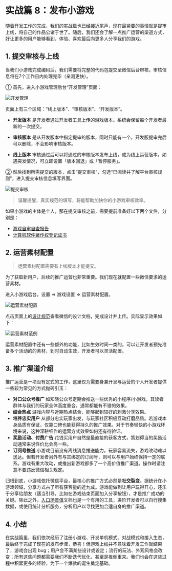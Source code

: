 # 实战篇 8：发布小游戏

随着开发工作的完成，我们的实战篇也已经接近尾声，现在最紧要的事情就是提审上线，将自己的作品公诸于世了。随后，我们还会了解一点推广运营的渠道方式，好让更多的用户能够看到、体验、喜欢最后向更多人分享我们的游戏。

## 1\. 提交审核与上线

当我们小游戏完成编码后，我们需要将完整的代码包提交至微信后台审核，审核信息将在7个工作日内处理完毕（亲测更快）。

① 首先，进入小游戏管理后台“开发管理”页面：

![开发管理](https://user-gold-cdn.xitu.io/2018/9/12/165ccff14f387d32?w=829&h=753&f=png&s=57549)

页面上有三个区域：“线上版本”、“审核版本”、“开发版本”。

*   **开发版本** 是开发者通过开发者工具上传的游戏版本。系统会保留每个开发者最新的一次提交。
    
*   **审核版本** 是从开发版本中指定提审的版本，同时只能有一个。开发版提审完后可以删除，不会影响审核版本。
    
*   **线上版本** 审核通过后可以将通过的审核版本发布上线，成为线上运营版本。如遇突发情况，可立即设置「版本回退」或「暂停服务」。
    

② 然后找到所需提交的版本，点击“提交审核”，勾选“已阅读并了解平台审核规则”，进入提交审核信息填写界面。

![提交审核](https://user-gold-cdn.xitu.io/2018/9/13/165d37026f9ff6a0?w=1003&h=961&f=png&s=130075)

> 温馨提醒，真实规范的填写，将能帮助加快你的小游戏审核效率。

如果小游戏的主体是个人，那在提交审核之前，需要提前准备好以下两个文件，分别是：

*   [游戏自审自查报告](https://res.wx.qq.com/wxopenres/zh_CN/htmledition/comm_htmledition/res/code/selfcheck3c405d.jpg)
*   [计算机软件著作权登记证书](https://res.wx.qq.com/wxopenres/zh_CN/htmledition/comm_htmledition/res/code/computer_software3c405d.jpg)

## 2\. 运营素材配置

> 运营素材配置需要有上线版本才能提交。

为了获取新用户，后续的推广运营也非常重要。我们现在就配置一些微信要求的运营素材。

进入小游戏后台，设置 => 游戏设置 => 运营素材配置。

![运营素材配置](https://user-gold-cdn.xitu.io/2018/9/12/165ccff14f494fc0?w=1137&h=610&f=jpeg&s=51279)

点击页面上的[设计规范](https://game.weixin.qq.com/cgi-bin/h5/static/minigame_setting/guide.html)查看微信的设计文档，完成设计并上传。实际显示效果如下：

![运营素材范例](https://user-gold-cdn.xitu.io/2018/9/12/165ccff14f4e3946?w=1125&h=1197&f=jpeg&s=190910)

运营素材配置中还有一些额外的功能，比如生效时间一类的。可以让开发者预先准备多个活动的的素材，到时自动生效，开发者可以灵活配置。

## 3\. 推广渠道介绍

推广运营是一项没有定式的工作，这里仅为需要身兼开发与运营的个人开发者提供一些较为常见的方式抛砖引玉：

*   **对口公众号推广** 如知晓公众号定期会推送一些优秀的小程序/小游戏，其读者群体与我们的玩家全体高度重合，通常都能有不错的效果。
*   **结合热点** 游戏内容与近期热点结合，能够起到较好的刺激分享效果。
*   **培养忠实用户** 从部分忠实玩家出发，与玩家社区积极互动打磨品质。若游戏本身品质有保证，仅靠口碑也能获得持久的推广效果。对于节奏轻快的小游戏环境来说，这种深耕细作的运营方式效果如何还有待验证。
*   **奖励活动、付费广告** 花钱买用户自然是最直接的获客方式，策划得当的奖励活动通常来说性价比会高一些。
*   **订阅号推送** 小游戏目前没有离线消息推送能力，玩家容易流失，游戏改动难以送达。但若开发者另外有与其绑定的订阅号，则可以与用户始终保持一定的联系。游戏有重大改动，或推出新游戏都多了一个高价值推广渠道。操作时请注意不要违反微信相关规定。

归根到底，小游戏依托微信平台，最核心的推广方式必然是**社交裂变**。据统计在小游戏领域，分享方式占了所有获客量的近九成。游戏能做到让用户玩得开心，还乐于分享给朋友（适当引导，比如在游戏结束页面加入分享按钮），才是推广成功的关键。除此之外，[入口场景值](https://developers.weixin.qq.com/miniprogram/dev/framework/app-service/scene.html)文档也是一个有用的工具，进阶开发者可以自行搜集数据，或使用统计分析服务，分析用户以寻找更加合适自身的推广渠道。

## 4\. 小结

在实战篇里，我们依次经历了注册小游戏、开发单机模式、对战模式和接入生态，最后终于完成了现在的发布步骤，恭喜！但游戏上线并不意味着开发工作就结束了，游戏会出现 bug；用户会不满某些设计或设定；流行的玩法、外观风格会改变；所有这些问题都需要我们不断迭代优化，甚至是推倒重来。我们也会在这些过程中积累更多的经验，为下一个爆款的诞生奠定基础。